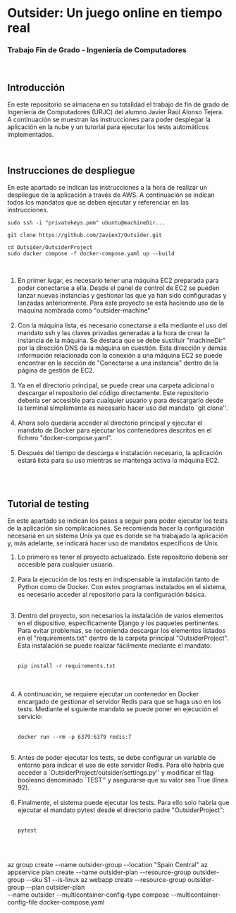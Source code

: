 # Outsider: Un juego online en tiempo real

### Trabajo Fin de Grado - Ingeniería de Computadores

<br>

## Introducción

En este repositorio se almacena en su totalidad el trabajo de fin de grado de Ingeniería de Computadores (URJC)
del alumno Javier Raúl Alonso Tejera. A continuación
se muestran las instrucciones para poder desplegar la aplicación
en la nube y un tutorial para ejecutar los tests automáticos implementados.

<br>

## Instrucciones de despliegue

En este apartado se indican las instrucciones a la hora de realizar un despliegue de la aplicación a través de AWS. A continuación se indican todos los mandatos que se deben ejecutar y referenciar en las instrucciones.

    sudo ssh -i "privatekeys.pem" ubuntu@machineDir...

    git clone https://github.com/Javiex7/Outsider.git

    cd Outsider/OutsiderProject
    sudo docker compose -f docker-compose.yaml up --build
<br>
<ol>
<li>
En primer lugar, es necesario tener una máquina EC2 preparada para poder conectarse a ella. Desde el panel de control de EC2 se pueden lanzar nuevas instancias y gestionar las que ya han sido configuradas y lanzadas anteriormente. Para este proyecto se está haciendo uso de la máquina nombrada como "outsider-machine"
</li> <br>

<li>
Con la máquina lista, es necesario conectarse a ella mediante el uso del mandato ssh y las claves privadas generadas
a la hora de crear la instancia de la máquina.
Se destaca que se debe sustituir "machineDir" por la dirección DNS de la máquina en cuestión. Esta dirección y demás información
relacionada con la conexión a una máquina EC2 se puede encontrar en la sección de "Conectarse a una instancia" dentro de la página de 
gestión de EC2.
</li> <br>

<li>
Ya en el directorio principal, se puede crear una carpeta adicional o descargar el repositorio del código directamente. 
Este repositorio debería ser accesible para cualquier usuario y para descargarlo desde 
la terminal simplemente es necesario hacer uso del mandato `git clone''.
</li> <br>

<li>
Ahora solo quedaría acceder al directorio principal y ejecutar el mandato de Docker para ejecutar los contenedores
descritos en el fichero "docker-compose.yaml".
</li> <br>

<li>
Después del tiempo de descarga e instalación necesario, la aplicación estará lista para su uso mientras se mantenga activa la
máquina EC2.
</li> <br>
</ol>

<br>

## Tutorial de testing

En este apartado se indican los pasos a seguir para poder ejecutar los tests de la aplicación sin complicaciones. Se recomienda hacer
la configuración necesaria en un sistema Unix ya que es donde se ha trabajado la aplicación y, más adelante, se indicará hacer uso de mandatos
específicos de Unix.

<ol>
<li>
Lo primero es tener el proyecto actualizado. Este repositorio debería ser accesible para cualquier usuario.
</li> <br>

<li>
Para la ejecución de los tests en indispensable la instalación tanto de Python como de Docker.
Con estos programas instalados en el sistema, es necesario acceder al repositorio para la configuración básica.
</li> <br>

<li>

Dentro del proyecto, son necesarios la instalación de varios elementos en el dispositivo, específicamente Django y los paquetes
pertinentes. Para evitar problemas, se recomienda descargar los elementos listados en el "requirements.txt" dentro de la carpeta principal "OutsiderProject". Esta instalación se puede realizar fácilmente mediante el mandato:<br><br>

    pip install -r requirements.txt
<br>
</li> <br>

<li>
A continuación, se requiere ejecutar un contenedor en Docker encargado de gestionar el servidor Redis para
que se haga uso en los tests. Mediante el siguiente mandato se puede poner en ejecución el servicio:<br><br>

    docker run --rm -p 6379:6379 redis:7
<br>
<li>
Antes de poder ejecutar los tests, se debe configurar un variable de entorno para indicar el uso de
este servidor Redis. Para ello habría que acceder a `OutsiderProject/outsider/settings.py'' y modificar
el flag booleano denominado `TEST'' y asegurarse que su valor sea True (línea 92).
</li> <br>

<li>
Finalmente, el sistema puede ejecutar los tests. Para ello solo habría que ejecutar el mandato pytest desde el directorio padre "OutsiderProject":<br><br>

    pytest
<br>
</li> <br>

</ol>


az group create --name outsider-group --location "Spain Central"
az appservice plan create --name outsider-plan --resource-group outsider-group --sku S1 --is-linux
az webapp create --resource-group outsider-group --plan outsider-plan\
 --name outsider --multicontainer-config-type compose --multicontainer-config-file docker-compose.yaml